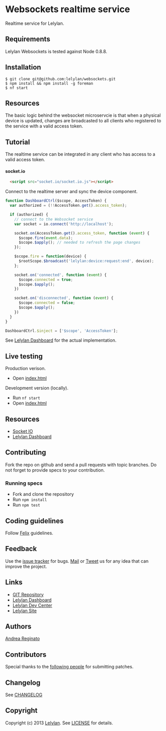 # Websockets realtime service

Realtime service for Lelylan.


## Requirements

Lelylan Websockets is tested against Node 0.8.8.


## Installation

    $ git clone git@github.com:lelylan/websockets.git
    $ npm install && npm install -g foreman
    $ nf start


## Resources

The basic logic behind the websocket microservcie is that when a physical device is updated, changes are broadcasted to all clients who registered to the service with a valid access token.

## Tutorial

The realtime service can be integrated in any client who has access to a valid access token.

#### socket.io

```html
  <script src="socket.io/socket.io.js"></script>
```

Connect to the realtime server and sync the device component.

```javascript
function DashboardCtrl($scope, AccessToken) {
  var authorized = (!!AccessToken.get().access_token);

  if (authorized) {
    // connect to the Websocket service
    var socket = io.connect('http://localhost');

    socket.on(AccessToken.get().access_token, function (event) {
      $scope.fire(event.data);
      $scope.$apply(); // needed to refresh the page changes
    });

    $scope.fire = function(device) {
      $rootScope.$broadcast('lelylan:device:request:end', device);
    };

    socket.on('connected', function (event) {
      $scope.connected = true;
      $scope.$apply();
    })

    socket.on('disconnected', function (event) {
      $scope.connected = false;
      $scope.$apply();
    })
  }
}

DashboardCtrl.$inject = ['$scope', 'AccessToken'];
```

See [Lelylan Dashboard](https://github.com/lelylan/devices-dashboard-ng) for the actual implementation.


## Live testing

Production verison.

* Open [index.html](http://96.126.109.170/)

Development version (locally).

* Run `nf start`
* Open [index.html](http://localhost:8002/)


## Resources

* [Socket IO](http://socket.io/)
* [Lelylan Dashboard](https://github.com/lelylan/devices-dashboard-ng)


## Contributing

Fork the repo on github and send a pull requests with topic branches.
Do not forget to provide specs to your contribution.

### Running specs

* Fork and clone the repository
* Run `npm install`
* Run `npm test`


## Coding guidelines

Follow [Felix](http://nodeguide.com/style.html) guidelines.


## Feedback

Use the [issue tracker](http://github.com/lelylan/websockets/issues) for bugs.
[Mail](mailto:touch@lelylan.com) or [Tweet](http://twitter.com/lelylan) us for any idea that can improve the project.


## Links

* [GIT Repository](http://github.com/lelylan/websockets)
* [Lelylan Dashboard](https://github.com/lelylan/devices-dashboard-ng)
* [Lelylan Dev Center](http://dev.lelylan.com)
* [Lelylan Site](http://lelylan.com)

## Authors

[Andrea Reginato](http://twitter.com/andreareginato)

## Contributors

Special thanks to the [following people](https://github.com/lelylan/websockets/contributors) for submitting patches.

## Changelog

See [CHANGELOG](websockets/blob/master/CHANGELOG.md)

## Copyright

Copyright (c) 2013 [Lelylan](http://lelylan.com). See [LICENSE](websockets/blob/master/LICENSE.md) for details.
